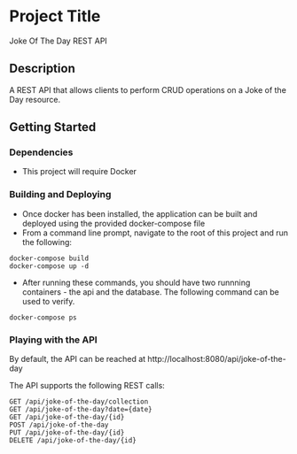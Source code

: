 # Project Title

Joke Of The Day REST API

## Description

A REST API that allows clients to perform CRUD operations on a Joke of the Day resource. 

## Getting Started

### Dependencies

* This project will require Docker

### Building and Deploying 

* Once docker has been installed, the application can be built and deployed using the provided docker-compose file
* From a command line prompt, navigate to the root of this project and run the following:
```
docker-compose build
docker-compose up -d
```

* After running these commands, you should have two runnning containers - the api and the database. The following command can be used to verify. 
```
docker-compose ps
```

### Playing with the API

By default, the API can be reached at http://localhost:8080/api/joke-of-the-day

The API supports the following REST calls: 

```
GET /api/joke-of-the-day/collection
GET /api/joke-of-the-day?date={date}
GET /api/joke-of-the-day/{id}
POST /api/joke-of-the-day
PUT /api/joke-of-the-day/{id}
DELETE /api/joke-of-the-day/{id}
```


